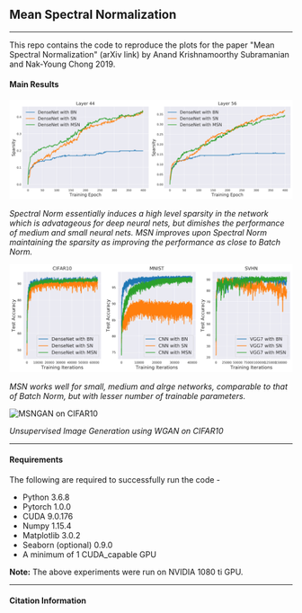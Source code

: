 ## Mean Spectral Normalization
----------------
This repo contains the code to reproduce the plots for the paper "Mean Spectral Normalization" (arXiv link) by Anand Krishnamoorthy Subramanian and Nak-Young Chong 2019.

#### Main Results
![MSN_sparse](https://github.com/AntixK/mean-spectral-norm/blob/master/plots/Gradient_Sparsity_CIFAR10.png)

*Spectral Norm essentially induces a high level sparsity in the network which is advatageous for deep neural nets, but dimishes the performance of medium and small neural nets. MSN improves upon Spectral Norm maintaining the sparsity as improving the performance as close to Batch Norm.*

![MSN Test Accuracy](https://github.com/AntixK/mean-spectral-norm/blob/master/plots/Test_accuracy_comp.png)

*MSN works well for small, medium and alrge networks, comparable to that of Batch Norm, but with lesser number of trainable parameters.*

![MSNGAN on CIFAR10](https://github.com/AntixK/mean-spectral-norm/blob/master/MSNGAN/log/MSNGAN/MSNGAN_results.gif)

*Unsupervised Image Generation using WGAN on CIFAR10*

---------------------------
#### Requirements
The following are required to successfully run the code -
- Python 3.6.8
- Pytorch 1.0.0
- CUDA 9.0.176
- Numpy 1.15.4
- Matplotlib 3.0.2
- Seaborn (optional) 0.9.0
- A minimum of 1 CUDA_capable GPU

**Note:** The above experiments were run on NVIDIA 1080 ti GPU.

--------------------
#### Citation Information
